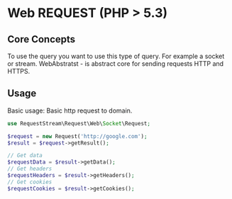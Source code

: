 Web REQUEST (PHP > 5.3)
=======================

Core Concepts
-------------

To use the query you want to use this type of query. For example a socket or stream.
WebAbstratst - is abstract core for sending requests HTTP and HTTPS.


Usage
-----

Basic usage:
Basic http request to domain.

```php
use RequestStream\Request\Web\Socket\Request;

$request = new Request('http://google.com');
$result = $request->getResult();

// Get data
$requestData = $result->getData();
// Get headers
$requestHeaders = $result->getHeaders();
// Get cookies
$requestCookies = $result->getCookies();
```
